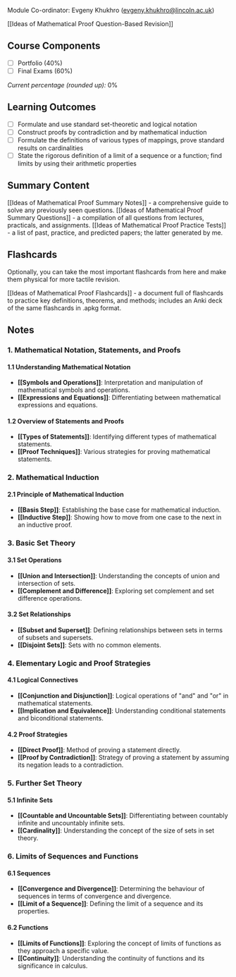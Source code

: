 Module Co-ordinator: Evgeny Khukhro (evgeny.khukhro@lincoln.ac.uk)

[[Ideas of Mathematical Proof Question-Based Revision]]

## Course Components

- [ ] Portfolio (40%)
- [ ] Final Exams (60%)

*Current percentage (rounded up):* 0%

## Learning Outcomes

- [ ] Formulate and use standard set-theoretic and logical notation
- [ ] Construct proofs by contradiction and by mathematical induction
- [ ] Formulate the definitions of various types of mappings, prove standard results on cardinalities
- [ ] State the rigorous definition of a limit of a sequence or a function; find limits by using their arithmetic properties

## Summary Content

[[Ideas of Mathematical Proof Summary Notes]] - a comprehensive guide to solve any previously seen questions.
[[Ideas of Mathematical Proof Summary Questions]] - a compilation of all questions from lectures, practicals, and assignments.
[[Ideas of Mathematical Proof Practice Tests]] - a list of past, practice, and predicted papers; the latter generated by me.

## Flashcards

Optionally, you can take the most important flashcards from here and make them physical for more tactile revision.

[[Ideas of Mathematical Proof Flashcards]] - a document full of flashcards to practice key definitions, theorems, and methods; includes an Anki deck of the same flashcards in .apkg format.

## Notes

### 1. Mathematical Notation, Statements, and Proofs

#### 1.1 Understanding Mathematical Notation

- **[[Symbols and Operations]]**: Interpretation and manipulation of mathematical symbols and operations.
- **[[Expressions and Equations]]**: Differentiating between mathematical expressions and equations.

#### 1.2 Overview of Statements and Proofs

- **[[Types of Statements]]**: Identifying different types of mathematical statements.
- **[[Proof Techniques]]**: Various strategies for proving mathematical statements.

### 2. Mathematical Induction

#### 2.1 Principle of Mathematical Induction

- **[[Basis Step]]**: Establishing the base case for mathematical induction.
- **[[Inductive Step]]**: Showing how to move from one case to the next in an inductive proof.

### 3. Basic Set Theory

#### 3.1 Set Operations

- **[[Union and Intersection]]**: Understanding the concepts of union and intersection of sets.
- **[[Complement and Difference]]**: Exploring set complement and set difference operations.

#### 3.2 Set Relationships

- **[[Subset and Superset]]**: Defining relationships between sets in terms of subsets and supersets.
- **[[Disjoint Sets]]**: Sets with no common elements.

### 4. Elementary Logic and Proof Strategies

#### 4.1 Logical Connectives

- **[[Conjunction and Disjunction]]**: Logical operations of "and" and "or" in mathematical statements.
- **[[Implication and Equivalence]]**: Understanding conditional statements and biconditional statements.

#### 4.2 Proof Strategies

- **[[Direct Proof]]**: Method of proving a statement directly.
- **[[Proof by Contradiction]]**: Strategy of proving a statement by assuming its negation leads to a contradiction.

### 5. Further Set Theory

#### 5.1 Infinite Sets

- **[[Countable and Uncountable Sets]]**: Differentiating between countably infinite and uncountably infinite sets.
- **[[Cardinality]]**: Understanding the concept of the size of sets in set theory.

### 6. Limits of Sequences and Functions

#### 6.1 Sequences

- **[[Convergence and Divergence]]**: Determining the behaviour of sequences in terms of convergence and divergence.
- **[[Limit of a Sequence]]**: Defining the limit of a sequence and its properties.

#### 6.2 Functions

- **[[Limits of Functions]]**: Exploring the concept of limits of functions as they approach a specific value.
- **[[Continuity]]**: Understanding the continuity of functions and its significance in calculus.